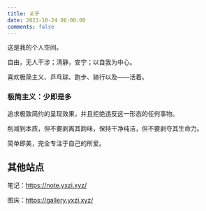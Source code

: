 ```yaml
---
title: 关于
date: 2023-10-24 06:00:00
comments: false
---
```


这是我的个人空间。

自由，无人干涉；清静，安宁；以自我为中心。

喜欢极简主义、乒乓球、跑步、骑行以及——活着。


### 极简主义：少即是多

追求极致简约的呈现效果，并且拒绝违反这一形态的任何事物。

削减到本质，但不要剥离其韵味，保持干净纯洁，但不要剥夺其生命力。

简单即美，完全专注于自己的所爱。

## 其他站点

笔记：https://note.yxzi.xyz/

图床：https://gallery.yxzi.xyz/
